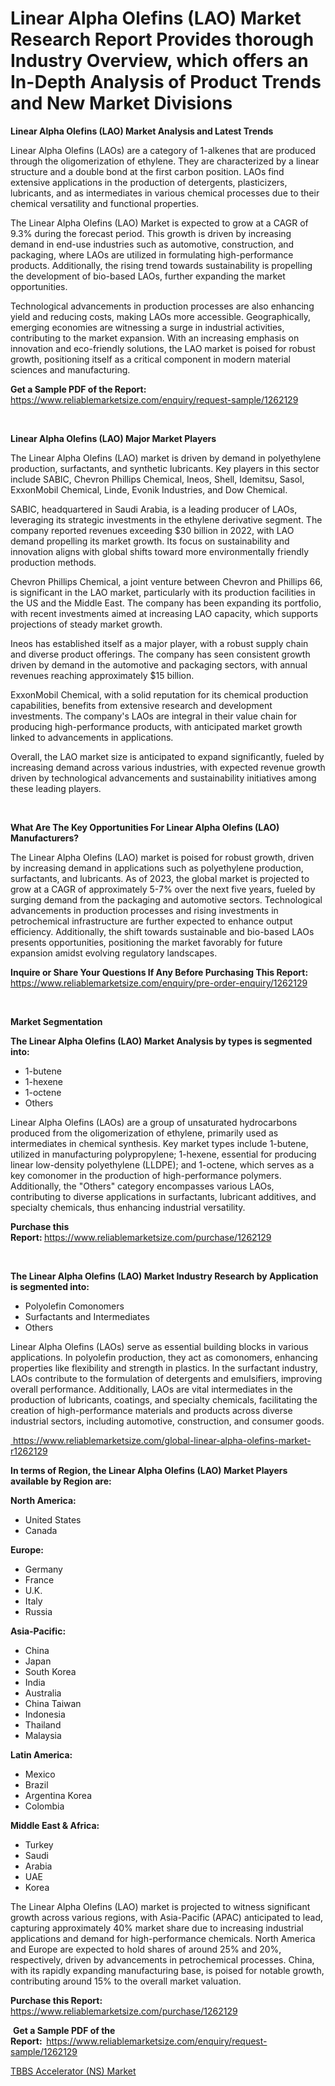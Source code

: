 <p><h1>Linear Alpha Olefins (LAO) Market Research Report Provides thorough Industry Overview, which offers an In-Depth Analysis of Product Trends and New Market Divisions</h1></p><p><strong>Linear Alpha Olefins (LAO) Market Analysis and Latest Trends</strong></p>
<p><p>Linear Alpha Olefins (LAOs) are a category of 1-alkenes that are produced through the oligomerization of ethylene. They are characterized by a linear structure and a double bond at the first carbon position. LAOs find extensive applications in the production of detergents, plasticizers, lubricants, and as intermediates in various chemical processes due to their chemical versatility and functional properties.</p><p>The Linear Alpha Olefins (LAO) Market is expected to grow at a CAGR of 9.3% during the forecast period. This growth is driven by increasing demand in end-use industries such as automotive, construction, and packaging, where LAOs are utilized in formulating high-performance products. Additionally, the rising trend towards sustainability is propelling the development of bio-based LAOs, further expanding the market opportunities. </p><p>Technological advancements in production processes are also enhancing yield and reducing costs, making LAOs more accessible. Geographically, emerging economies are witnessing a surge in industrial activities, contributing to the market expansion. With an increasing emphasis on innovation and eco-friendly solutions, the LAO market is poised for robust growth, positioning itself as a critical component in modern material sciences and manufacturing.</p></p>
<p><strong>Get a Sample PDF of the Report:&nbsp;</strong> <a href="https://www.reliablemarketsize.com/enquiry/request-sample/1262129?utm_campaign=2192&utm_medium=2&utm_source=Github&utm_content=ia&utm_term=02022025&utm_id=linear-alpha-olefins-lao">https://www.reliablemarketsize.com/enquiry/request-sample/1262129</a></p>
<p>&nbsp;</p>
<p><strong>Linear Alpha Olefins (LAO) Major Market Players</strong></p>
<p><p>The Linear Alpha Olefins (LAO) market is driven by demand in polyethylene production, surfactants, and synthetic lubricants. Key players in this sector include SABIC, Chevron Phillips Chemical, Ineos, Shell, Idemitsu, Sasol, ExxonMobil Chemical, Linde, Evonik Industries, and Dow Chemical.</p><p>SABIC, headquartered in Saudi Arabia, is a leading producer of LAOs, leveraging its strategic investments in the ethylene derivative segment. The company reported revenues exceeding $30 billion in 2022, with LAO demand propelling its market growth. Its focus on sustainability and innovation aligns with global shifts toward more environmentally friendly production methods.</p><p>Chevron Phillips Chemical, a joint venture between Chevron and Phillips 66, is significant in the LAO market, particularly with its production facilities in the US and the Middle East. The company has been expanding its portfolio, with recent investments aimed at increasing LAO capacity, which supports projections of steady market growth.</p><p>Ineos has established itself as a major player, with a robust supply chain and diverse product offerings. The company has seen consistent growth driven by demand in the automotive and packaging sectors, with annual revenues reaching approximately $15 billion.</p><p>ExxonMobil Chemical, with a solid reputation for its chemical production capabilities, benefits from extensive research and development investments. The company's LAOs are integral in their value chain for producing high-performance products, with anticipated market growth linked to advancements in applications.</p><p>Overall, the LAO market size is anticipated to expand significantly, fueled by increasing demand across various industries, with expected revenue growth driven by technological advancements and sustainability initiatives among these leading players.</p></p>
<p>&nbsp;</p>
<p><strong>What Are The Key Opportunities For Linear Alpha Olefins (LAO) Manufacturers?</strong></p>
<p><p>The Linear Alpha Olefins (LAO) market is poised for robust growth, driven by increasing demand in applications such as polyethylene production, surfactants, and lubricants. As of 2023, the global market is projected to grow at a CAGR of approximately 5-7% over the next five years, fueled by surging demand from the packaging and automotive sectors. Technological advancements in production processes and rising investments in petrochemical infrastructure are further expected to enhance output efficiency. Additionally, the shift towards sustainable and bio-based LAOs presents opportunities, positioning the market favorably for future expansion amidst evolving regulatory landscapes.</p></p>
<p><strong>Inquire or Share Your Questions If Any Before Purchasing This Report:</strong> <a href="https://www.reliablemarketsize.com/enquiry/pre-order-enquiry/1262129?utm_campaign=2192&utm_medium=2&utm_source=Github&utm_content=ia&utm_term=02022025&utm_id=linear-alpha-olefins-lao">https://www.reliablemarketsize.com/enquiry/pre-order-enquiry/1262129</a></p>
<p>&nbsp;</p>
<p><strong>Market Segmentation</strong></p>
<p><strong>The Linear Alpha Olefins (LAO) Market Analysis by types is segmented into:</strong></p>
<p><ul><li>1-butene</li><li>1-hexene</li><li>1-octene</li><li>Others</li></ul></p>
<p><p>Linear Alpha Olefins (LAOs) are a group of unsaturated hydrocarbons produced from the oligomerization of ethylene, primarily used as intermediates in chemical synthesis. Key market types include 1-butene, utilized in manufacturing polypropylene; 1-hexene, essential for producing linear low-density polyethylene (LLDPE); and 1-octene, which serves as a key comonomer in the production of high-performance polymers. Additionally, the "Others" category encompasses various LAOs, contributing to diverse applications in surfactants, lubricant additives, and specialty chemicals, thus enhancing industrial versatility.</p></p>
<p><strong>Purchase this Report:&nbsp;</strong><a href="https://www.reliablemarketsize.com/purchase/1262129?utm_campaign=2192&utm_medium=2&utm_source=Github&utm_content=ia&utm_term=02022025&utm_id=linear-alpha-olefins-lao">https://www.reliablemarketsize.com/purchase/1262129</a></p>
<p>&nbsp;</p>
<p><strong>The Linear Alpha Olefins (LAO) Market Industry Research by Application is segmented into:</strong></p>
<p><ul><li>Polyolefin Comonomers</li><li>Surfactants and Intermediates</li><li>Others</li></ul></p>
<p><p>Linear Alpha Olefins (LAOs) serve as essential building blocks in various applications. In polyolefin production, they act as comonomers, enhancing properties like flexibility and strength in plastics. In the surfactant industry, LAOs contribute to the formulation of detergents and emulsifiers, improving overall performance. Additionally, LAOs are vital intermediates in the production of lubricants, coatings, and specialty chemicals, facilitating the creation of high-performance materials and products across diverse industrial sectors, including automotive, construction, and consumer goods.</p></p>
<p><a href="https://www.reliablemarketsize.com/global-linear-alpha-olefins-market-r1262129?utm_campaign=2192&utm_medium=2&utm_source=Github&utm_content=ia&utm_term=02022025&utm_id=linear-alpha-olefins-lao">&nbsp;https://www.reliablemarketsize.com/global-linear-alpha-olefins-market-r1262129</a></p>
<p><strong>In terms of Region, the Linear Alpha Olefins (LAO) Market Players available by Region are:</strong></p>
<p>
    <p> <strong> North America: </strong>
        <ul>
            <li>United States</li>
            <li>Canada</li>
        </ul>
        </p> 
    <p> <strong> Europe: </strong>
        <ul>
            <li>Germany</li>
            <li>France</li>
            <li>U.K.</li>
            <li>Italy</li>
            <li>Russia</li>
        </ul>
        </p> 
    <p> <strong> Asia-Pacific: </strong>
        <ul>
            <li>China</li>
            <li>Japan</li>
            <li>South Korea</li>
            <li>India</li>
            <li>Australia</li>
            <li>China Taiwan</li>
            <li>Indonesia</li>
            <li>Thailand</li>
            <li>Malaysia</li>
        </ul>
        </p> 
    <p> <strong> Latin America: </strong>
        <ul>
            <li>Mexico</li>
            <li>Brazil</li>
            <li>Argentina Korea</li>
            <li>Colombia</li>
        </ul>
        </p> 
    <p> <strong> Middle East & Africa: </strong>
        <ul>
            <li>Turkey</li>
            <li>Saudi</li>
            <li>Arabia</li>
            <li>UAE</li>
            <li>Korea</li>
        </ul>
    </p>
    </p>
<p><p>The Linear Alpha Olefins (LAO) market is projected to witness significant growth across various regions, with Asia-Pacific (APAC) anticipated to lead, capturing approximately 40% market share due to increasing industrial applications and demand for high-performance chemicals. North America and Europe are expected to hold shares of around 25% and 20%, respectively, driven by advancements in petrochemical processes. China, with its rapidly expanding manufacturing base, is poised for notable growth, contributing around 15% to the overall market valuation.</p></p>
<p><strong>Purchase this Report: </strong><a href="https://www.reliablemarketsize.com/purchase/1262129?utm_campaign=2192&utm_medium=2&utm_source=Github&utm_content=ia&utm_term=02022025&utm_id=linear-alpha-olefins-lao">https://www.reliablemarketsize.com/purchase/1262129</a></p>
<p>&nbsp;<strong>Get a Sample PDF of the Report:&nbsp;&nbsp;</strong><a href="https://www.reliablemarketsize.com/enquiry/request-sample/1262129?utm_campaign=2192&utm_medium=2&utm_source=Github&utm_content=ia&utm_term=02022025&utm_id=linear-alpha-olefins-lao">https://www.reliablemarketsize.com/enquiry/request-sample/1262129</a></p>
<p><strong></strong></p>
<p><p><a href="https://github.com/WashimHussain441/Market-Research-Report-List-1/blob/main/tbbs-accelerator-ns-market.md?utm_campaign=2192&utm_medium=2&utm_source=Github&utm_content=ia&utm_term=02022025&utm_id=linear-alpha-olefins-lao">TBBS Accelerator (NS) Market</a></p></p>